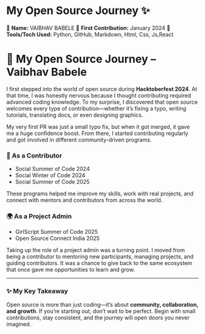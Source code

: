# My Open Source Journey ✨

👤 **Name:** VAIBHAV BABELE
📅 **First Contribution:** January 2024 
🔧 **Tools/Tech Used:** Python, GitHub, Markdown, Html, Css, Js,React 

# 🌟 My Open Source Journey – Vaibhav Babele

I first stepped into the world of open source during **Hacktoberfest 2024**. At that time, I was honestly nervous because I thought contributing required advanced coding knowledge. To my surprise, I discovered that open source welcomes every type of contribution—whether it’s fixing a typo, writing tutorials, translating docs, or even designing graphics.  

My very first PR was just a small typo fix, but when it got merged, it gave me a huge confidence boost. From there, I started contributing regularly and got involved in different community-driven programs.  

### 🚀 As a Contributor
- Social Summer of Code 2024  
- Social Winter of Code 2024  
- Social Summer of Code 2025  

These programs helped me improve my skills, work with real projects, and connect with mentors and contributors from across the world.  

### 🌍 As a Project Admin
- GirlScript Summer of Code 2025  
- Open Source Connect India 2025  

Taking up the role of a project admin was a turning point. I moved from being a contributor to mentoring new participants, managing projects, and guiding contributors. It was a chance to give back to the same ecosystem that once gave me opportunities to learn and grow.  

---

### ✨ My Key Takeaway
Open source is more than just coding—it’s about **community, collaboration, and growth**. If you’re starting out, don’t wait to be perfect. Begin with small contributions, stay consistent, and the journey will open doors you never imagined.  
